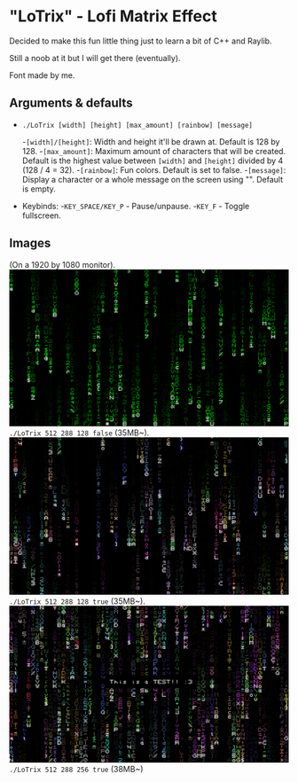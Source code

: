 # "LoTrix" - Lofi Matrix Effect

Decided to make this fun little thing just to learn a bit of C++ and Raylib.

Still a noob at it but I will get there (eventually).

Font made by me.

## Arguments & defaults
  - `./LoTrix [width] [height] [max_amount] [rainbow] [message]`

    -`[width]/[height]`: Width and height it'll be drawn at. Default is 128 by 128.
    -`[max_amount]`: Maximum amount of characters that will be created. Default is the highest value between `[width]` and `[height]` divided by 4 (128 / 4 = 32).
    -`[rainbow]`: Fun colors. Default is set to false.
    -`[message]`: Display a character or a whole message on the screen using "". Default is empty.
- Keybinds:
  -`KEY_SPACE/KEY_P` - Pause/unpause.
  -`KEY_F` - Toggle fullscreen.

## Images
(On a 1920 by 1080 monitor).
![](preview1.png)
`./LoTrix 512 288 128 false`
(35MB~).
![](preview2.png)
`./LoTrix 512 288 128 true`
(35MB~).
![](previewmsg.png)
`./LoTrix 512 288 256 true`
(38MB~)
